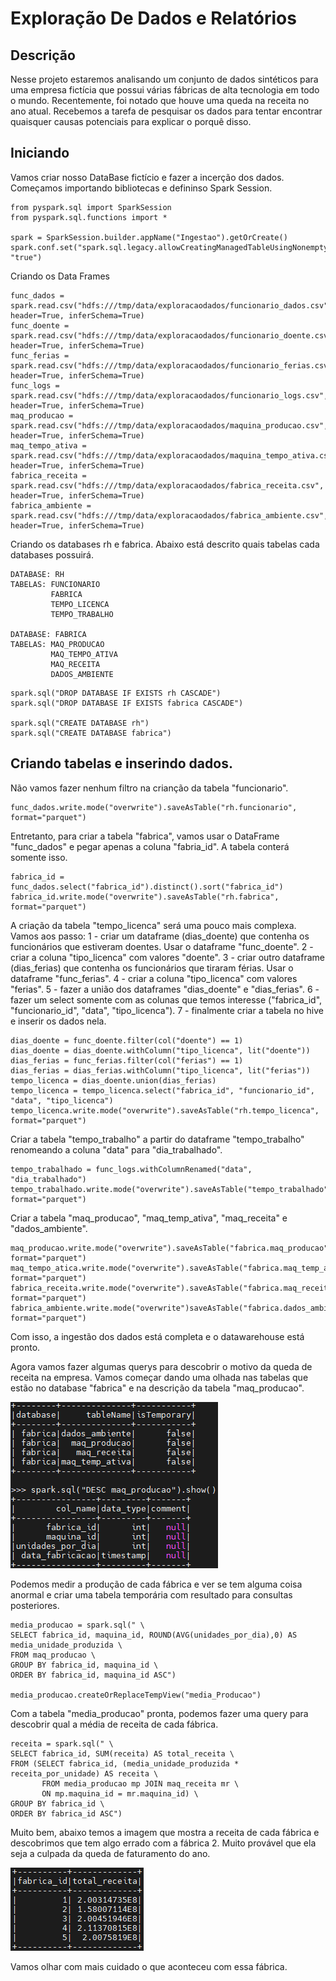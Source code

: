 # Exploração De Dados e Relatórios

## Descrição
Nesse projeto estaremos analisando um conjunto de dados sintéticos para uma empresa fictícia que possui várias fábricas de alta tecnologia em todo o mundo. Recentemente, foi notado que houve uma queda na receita no ano atual. Recebemos a tarefa de pesquisar os dados para tentar encontrar quaisquer causas potenciais para explicar o porquê disso.
 
## Iniciando

Vamos criar nosso DataBase fictício e fazer a incerção dos dados. Começamos importando bibliotecas e defininso Spark Session.
```
from pyspark.sql import SparkSession
from pyspark.sql.functions import *

spark = SparkSession.builder.appName("Ingestao").getOrCreate()
spark.conf.set("spark.sql.legacy.allowCreatingManagedTableUsingNonemptyLocation", "true")
```

Criando os Data Frames
```
func_dados = spark.read.csv("hdfs:///tmp/data/exploracaodados/funcionario_dados.csv", header=True, inferSchema=True)
func_doente = spark.read.csv("hdfs:///tmp/data/exploracaodados/funcionario_doente.csv", header=True, inferSchema=True)
func_ferias = spark.read.csv("hdfs:///tmp/data/exploracaodados/funcionario_ferias.csv", header=True, inferSchema=True)
func_logs = spark.read.csv("hdfs:///tmp/data/exploracaodados/funcionario_logs.csv", header=True, inferSchema=True)
maq_producao = spark.read.csv("hdfs:///tmp/data/exploracaodados/maquina_producao.csv", header=True, inferSchema=True)
maq_tempo_ativa = spark.read.csv("hdfs:///tmp/data/exploracaodados/maquina_tempo_ativa.csv", header=True, inferSchema=True)
fabrica_receita = spark.read.csv("hdfs:///tmp/data/exploracaodados/fabrica_receita.csv", header=True, inferSchema=True)
fabrica_ambiente = spark.read.csv("hdfs:///tmp/data/exploracaodados/fabrica_ambiente.csv", header=True, inferSchema=True)
```

Criando os databases rh e fabrica. Abaixo está descrito quais tabelas cada databases possuirá.
```
DATABASE: RH
TABELAS: FUNCIONARIO
         FABRICA
         TEMPO_LICENCA
         TEMPO_TRABALHO
         
DATABASE: FABRICA
TABELAS: MAQ_PRODUCAO
         MAQ_TEMPO_ATIVA
         MAQ_RECEITA
         DADOS_AMBIENTE
```

```
spark.sql("DROP DATABASE IF EXISTS rh CASCADE")
spark.sql("DROP DATABASE IF EXISTS fabrica CASCADE")

spark.sql("CREATE DATABASE rh")
spark.sql("CREATE DATABASE fabrica")
```

## Criando tabelas e inserindo dados.

Não vamos fazer nenhum filtro na crianção da tabela "funcionario".
```
func_dados.write.mode("overwrite").saveAsTable("rh.funcionario", format="parquet")
```

Entretanto, para criar a tabela "fabrica", vamos usar o DataFrame "func_dados" e pegar apenas a coluna "fabria_id". A tabela conterá somente isso.
```
fabrica_id = func_dados.select("fabrica_id").distinct().sort("fabrica_id")
fabrica_id.write.mode("overwrite").saveAsTable("rh.fabrica", format="parquet")
```

A criação da tabela "tempo_licenca" será uma pouco mais complexa. Vamos aos passo:
1 - criar um dataframe (dias_doente) que contenha os funcionários que estiveram doentes. Usar o dataframe "func_doente".
2 - criar a coluna "tipo_licenca" com valores "doente".
3 - criar outro dataframe (dias_ferias) que contenha os funcionários que tiraram férias. Usar o dataframe "func_ferias".
4 - criar a coluna "tipo_licenca" com valores "ferias".
5 - fazer a união dos dataframes "dias_doente" e "dias_ferias".
6 - fazer um select somente com as colunas que temos interesse ("fabrica_id", "funcionario_id", "data", "tipo_licenca").
7 - finalmente criar a tabela no hive e inserir os dados nela.
```
dias_doente = func_doente.filter(col("doente") == 1)
dias_doente = dias_doente.withColumn("tipo_licenca", lit("doente"))
dias_ferias = func_ferias.filter(col("ferias") == 1)
dias_ferias = dias_ferias.withColumn("tipo_licenca", lit("ferias"))
tempo_licenca = dias_doente.union(dias_ferias)
tempo_licenca = tempo_licenca.select("fabrica_id", "funcionario_id", "data", "tipo_licenca")
tempo_licenca.write.mode("overwrite").saveAsTable("rh.tempo_licenca", format="parquet")
```

Criar a tabela "tempo_trabalho" a partir do dataframe "tempo_trabalho" renomeando a coluna "data" para "dia_trabalhado".
```
tempo_trabalhado = func_logs.withColumnRenamed("data", "dia_trabalhado")
tempo_trabalhado.write.mode("overwrite").saveAsTable("tempo_trabalhado", format="parquet")
```

Criar a tabela "maq_producao", "maq_temp_ativa", "maq_receita" e "dados_ambiente". 
```
maq_producao.write.mode("overwrite").saveAsTable("fabrica.maq_producao", format="parquet")
maq_tempo_atica.write.mode("overwrite").saveAsTable("fabrica.maq_temp_ativa", format="parquet")
fabrica_receita.write.mode("overwrite").saveAsTable("fabrica.maq_receita", format="parquet")
fabrica_ambiente.write.mode("overwrite")saveAsTable("fabrica.dados_ambiente", format="parquet")
```

Com isso, a ingestão dos dados está completa e o datawarehouse está pronto.

Agora vamos fazer algumas querys para descobrir o motivo da queda de receita na empresa. Vamos começar dando uma olhada nas tabelas que estão no database "fabrica" e na descrição da tabela "maq_producao".

![fabrica_desc_maq_producao](https://github.com/BrunoHarlis/Exploracao_de_dados_e_relatorios/blob/main/Imagens/DB%20fabrica%20DESC%20maq_producao.png)


Podemos medir a produção de cada fábrica e ver se tem alguma coisa anormal e criar uma tabela temporária com resultado para consultas posteriores.
```
media_producao = spark.sql(" \
SELECT fabrica_id, maquina_id, ROUND(AVG(unidades_por_dia),0) AS media_unidade_produzida \
FROM maq_producao \
GROUP BY fabrica_id, maquina_id \
ORDER BY fabrica_id, maquina_id ASC")

media_producao.createOrReplaceTempView("media_Producao")
```

Com a tabela "media_producao" pronta, podemos fazer uma query para descobrir qual a média de receita de cada fábrica.
```
receita = spark.sql(" \
SELECT fabrica_id, SUM(receita) AS total_receita \
FROM (SELECT fabrica_id, (media_unidade_produzida * receita_por_unidade) AS receita \
       FROM media_producao mp JOIN maq_receita mr \
       ON mp.maquina_id = mr.maquina_id) \
GROUP BY fabrica_id \
ORDER BY fabrica_id ASC")
```

Muito bem, abaixo temos a imagem que mostra a receita de cada fábrica e descobrimos que tem algo errado com a fábrica 2. Muito provável que ela seja a culpada da queda de faturamento do ano.

![RECEITA](https://github.com/BrunoHarlis/Exploracao_de_dados_e_relatorios/blob/main/Imagens/receita.png)


Vamos olhar com mais cuidado o que aconteceu com essa fábrica.


